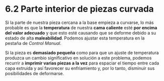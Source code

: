# 6.2 Parte interior de piezas curvada

Si la parte de nuestra pieza cercana a la base empieza a curvarse, lo más probable es que la **temperatura** de nuestra **cama caliente** esté **por encima del valor adecuado** y que esto esté causando que se deforme debido a su estado de alta **maleabilidad**. Podemos ajustar esta temperatura en la pestaña de *Control Manual*.

Si la pieza es **demasiado pequeña** como para que un ajuste de temperatura produzca un cambio significativo en solución a este problema, podemos recurrir a **imprimir varias piezas a la vez** para espaciar el tiempo entre cada capa extruida y así favorecer su enfriamiento y, por lo tanto, disminuir sus posibilidades de deformarse.